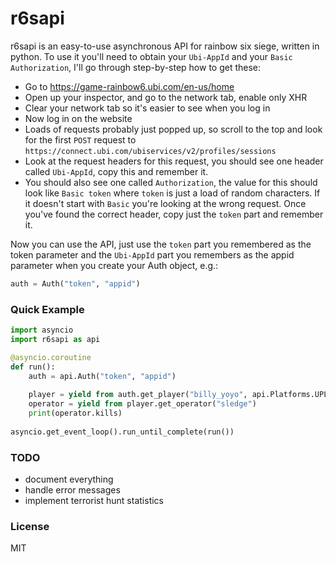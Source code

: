 # r6sapi

r6sapi is an easy-to-use asynchronous API for rainbow six siege, written in python. To use it you'll need to obtain your `Ubi-AppId` and your `Basic Authorization`, I'll go through step-by-step how to get these:

  - Go to https://game-rainbow6.ubi.com/en-us/home
  - Open up your inspector, and go to the network tab, enable only XHR
  - Clear your network tab so it's easier to see when you log in
  - Now log in on the website
  - Loads of requests probably just popped up, so scroll to the top and look for the first `POST` request to `https://connect.ubi.com/ubiservices/v2/profiles/sessions`
  - Look at the request headers for this request, you should see one header called `Ubi-AppId`, copy this and remember it. 
  - You should also see one called `Authorization`, the value for this should look like `Basic token` where `token` is just a load of random characters. If it doesn't start with `Basic` you're looking at the wrong request. Once you've found the correct header, copy just the `token` part and remember it.

Now you can use the API, just use the `token` part you remembered as the token parameter and the `Ubi-AppId` part you remembers as the appid parameter when you create your Auth object, e.g.:
```py
auth = Auth("token", "appid")
```

### Quick Example

```py
import asyncio
import r6sapi as api

@asyncio.coroutine
def run():
    auth = api.Auth("token", "appid")
    
    player = yield from auth.get_player("billy_yoyo", api.Platforms.UPLAY)
    operator = yield from player.get_operator("sledge")
    print(operator.kills)
    
asyncio.get_event_loop().run_until_complete(run())
```

### TODO

  -  document everything
  -  handle error messages
  -  implement terrorist hunt statistics

### License


MIT


